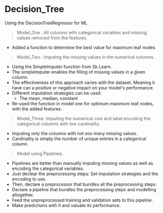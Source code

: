 # Decision_Tree

 Using the DecisionTreeRegressor for ML
 
 > Model_One : All columns with categorical variables and missing values removed from the features.
 
 + Added a function to determine the best value for maximum leaf nodes
 
 > Model_Two : Imputing the missing values in the numerical columns.

 + Using the SimpleImputer function from Sk Learn.
 + The simpleImputer enables the filling of missing values in a given column. 
 + The effectiveness of this approach varies with the dataset. Meaning it have can a positive or negative          impact on your model's performance.
 + Different imputation strategies can be used. 
     * The mean, median, constant
 + Re-used the function in model one for optimum maximum leaf nodes, with the added features.
 
  > Model_Three: Imputing the numerical cols and label encoding the categorical columns with low  cardinality.
  
  + Imputing only the columns with not soo many missing values.
  + Cardinality is simply the number of unique entries in a categorical column.
  
  > Model using Pipelines.
   
   + Pipelines are better than manually imputing missing values as well as encoding the categorical variables.
   + Just declear the preprocessing steps: Set imputation strategies and the encoding to use.
   + Then, declare a preprocessor that bundles all the preprocessing steps.
   + Declare a pipeline that bundles the preprocessing steps and modelling altogether.
   + Feed the unpreprocessed training and validation sets to this pipeline.
   + Make predictions with it and valuate its performance.
  